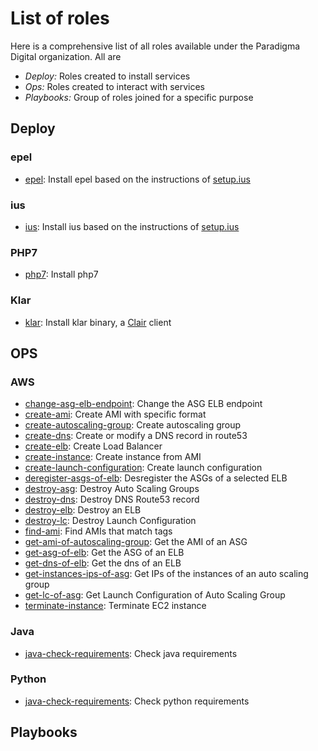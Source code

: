 # List of roles

Here is a comprehensive list of all roles available under the Paradigma Digital organization. All are

* *Deploy:* Roles created to install services
* *Ops:* Roles created to interact with services
* *Playbooks:* Group of roles joined for a specific purpose

## Deploy

### epel
* [epel](https://github.com/paradigmadigital/epel): Install epel based on the instructions of [setup.ius](https://setup.ius.io/)

### ius
* [ius](https://github.com/paradigmadigital/ius): Install ius based on the instructions of [setup.ius](https://setup.ius.io/)

### PHP7
* [php7](https://github.com/paradigmadigital/php7): Install php7

### Klar
* [klar](https://github.com/paradigmadigital/klar): Install klar binary, a [Clair](https://github.com/coreos/clair/) client

## OPS

### AWS
* [change-asg-elb-endpoint](https://github.com/paradigmadigital/change-asg-elb-endpoint): Change the ASG ELB endpoint
* [create-ami](https://github.com/paradigmadigital/create-ami): Create AMI with specific format
* [create-autoscaling-group](https://github.com/paradigmadigital/create-autoscaling-group): Create autoscaling group
* [create-dns](https://github.com/paradigmadigital/create-dns): Create or modify a DNS record in route53
* [create-elb](https://github.com/paradigmadigital/create-elb): Create Load Balancer
* [create-instance](https://github.com/paradigmadigital/create-instance): Create instance from AMI
* [create-launch-configuration](https://github.com/paradigmadigital/create-launch-configuration): Create launch configuration
* [deregister-asgs-of-elb](https://github.com/paradigmadigital/deregister-asgs-of-elb): Desregister the ASGs of a selected ELB
* [destroy-asg](https://github.com/paradigmadigital/destroy-asg): Destroy Auto Scaling Groups
* [destroy-dns](https://github.com/paradigmadigital/destroy-dns): Destroy DNS Route53 record
* [destroy-elb](https://github.com/paradigmadigital/destroy-elb): Destroy an ELB
* [destroy-lc](https://github.com/paradigmadigital/destroy-lc): Destroy Launch Configuration
* [find-ami](https://github.com/paradigmadigital/find-ami): Find AMIs that match tags
* [get-ami-of-autoscaling-group](https://github.com/paradigmadigital/get-ami-of-autoscaling-group): Get the AMI of an ASG
* [get-asg-of-elb](https://github.com/paradigmadigital/get-asg-of-elb): Get the ASG of an ELB
* [get-dns-of-elb](https://github.com/paradigmadigital/get-dns-of-elb): Get the dns of an ELB
* [get-instances-ips-of-asg](https://github.com/paradigmadigital/get-instances-ips-of-asg): Get IPs of the instances of an auto scaling group
* [get-lc-of-asg](https://github.com/paradigmadigital/get-lc-of-asg): Get Launch Configuration of Auto Scaling Group
* [terminate-instance](https://github.com/paradigmadigital/terminate-ec2): Terminate EC2 instance

### Java
* [java-check-requirements](https://github.com/paradigmadigital/java-check-requirements): Check java requirements

### Python
* [java-check-requirements](https://github.com/paradigmadigital/python-check-requirements): Check python requirements

## Playbooks
